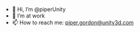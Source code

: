 - 👋 Hi, I’m @piperUnity
- 👀 I’m at work
- 📫 How to reach me: piper.gordon@unity3d.com

<!---
piperUnity/piperUnity is a ✨ special ✨ repository because its `README.md` (this file) appears on your GitHub profile.
You can click the Preview link to take a look at your changes.
--->
